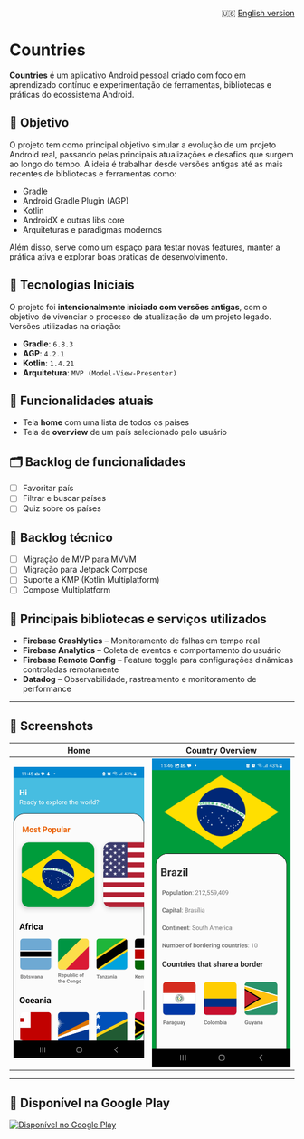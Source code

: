 <p style="text-align: right;">
  🇺🇸 <a href="README.md">English version</a>
</p>

# Countries

**Countries** é um aplicativo Android pessoal criado com foco em aprendizado contínuo e experimentação de ferramentas, bibliotecas e práticas do ecossistema Android.

## 🎯 Objetivo

O projeto tem como principal objetivo simular a evolução de um projeto Android real, passando pelas principais atualizações e desafios que surgem ao longo do tempo. A ideia é trabalhar desde versões antigas até as mais recentes de bibliotecas e ferramentas como:

- Gradle
- Android Gradle Plugin (AGP)
- Kotlin
- AndroidX e outras libs core
- Arquiteturas e paradigmas modernos

Além disso, serve como um espaço para testar novas features, manter a prática ativa e explorar boas práticas de desenvolvimento.

## 🔧 Tecnologias Iniciais

O projeto foi **intencionalmente iniciado com versões antigas**, com o objetivo de vivenciar o processo de atualização de um projeto legado. Versões utilizadas na criação:

- **Gradle**: `6.8.3`
- **AGP**: `4.2.1`
- **Kotlin**: `1.4.21`
- **Arquitetura**: `MVP (Model-View-Presenter)`

## 🧪 Funcionalidades atuais

- Tela **home** com uma lista de todos os países
- Tela de **overview** de um país selecionado pelo usuário

## 🗂️ Backlog de funcionalidades

- [ ] Favoritar país
- [ ] Filtrar e buscar países
- [ ] Quiz sobre os países

## 🚧 Backlog técnico

- [ ] Migração de MVP para MVVM
- [ ] Migração para Jetpack Compose
- [ ] Suporte a KMP (Kotlin Multiplatform)
- [ ] Compose Multiplatform

## 🧰 Principais bibliotecas e serviços utilizados

- **Firebase Crashlytics** – Monitoramento de falhas em tempo real
- **Firebase Analytics** – Coleta de eventos e comportamento do usuário
- **Firebase Remote Config** – Feature toggle para configurações dinâmicas controladas remotamente
- **Datadog** – Observabilidade, rastreamento e monitoramento de performance

---

## 📸 Screenshots

| Home | Country Overview |
|--------------|-----------------|
| ![Home](screenshots/home-screen.jpg) | ![Country Overview](screenshots/overview-screen.jpg) |

---

## 🔗 Disponível na Google Play

[![Disponível no Google Play](https://play.google.com/intl/pt-br/badges/static/images/badges/pt-br_badge_web_generic.png)](https://play.google.com/store/apps/details?id=br.com.rstudio.countries)
